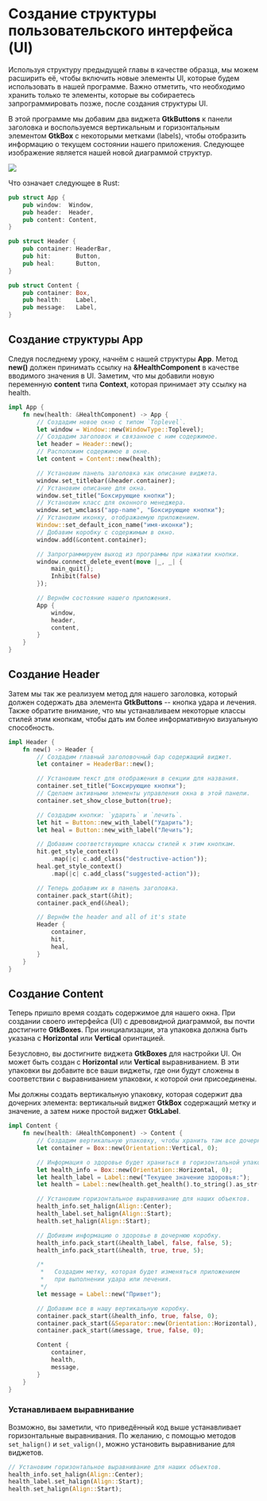# Создание структуры пользовательского интерфейса (UI)

Используя структуру предыдущей главы в качестве образца, мы можем расширить её, чтобы включить новые элементы UI, которые будем использовать в нашей программе. Важно отметить, что необходимо хранить только те элементы, которые вы собираетесь запрограммировать позже, после создания структуры UI.

В этой программе мы добавим два виджета **GtkButtons** к панели заголовка и воспользуемся вертикальным и горизонтальным элементом **GtkBox** с некоторыми метками (labels), чтобы отобразить информацию о текущем состоянии нашего приложения. Следующее изображение является нашей новой диаграммой структур.

<img src="img/3/btn_diagram.png" />

Что означает следующее в Rust:

```rust
pub struct App {
    pub window:  Window,
    pub header:  Header,
    pub content: Content,
}

pub struct Header {
    pub container: HeaderBar,
    pub hit:       Button,
    pub heal:      Button,
}

pub struct Content {
    pub container: Box,
    pub health:    Label,
    pub message:   Label,
}
```

## Создание структуры App

Следуя последнему уроку, начнём с нашей структуры **App**. Метод **new()** должен принимать ссылку на **&HealthComponent** в качестве вводимого значения в UI. Заметим, что мы добавили новую переменную **content** типа **Context**, которая принимает эту ссылку на health.

```rust
impl App {
    fn new(health: &HealthComponent) -> App {
        // Создадим новое окно с типом `Toplevel`.
        let window = Window::new(WindowType::Toplevel);
        // Создадим заголовок и связанное с ним содержимое.
        let header = Header::new();
        // Расположим содержимое в окне.
        let content = Content::new(health);

        // Установим панель заголовка как описание виджета.
        window.set_titlebar(&header.container);
        // Установим описание для окна.
        window.set_title("Боксирующие кнопки");
        // Установим класс для оконного менеджера.
        window.set_wmclass("app-name", "Боксирующие кнопки");
        // Установим иконку, отображаемую приложением.
        Window::set_default_icon_name("имя-иконки");
        // Добавим коробку с содержимым в окно.
        window.add(&content.container);

        // Запрограммируем выход из программы при нажатии кнопки.
        window.connect_delete_event(move |_, _| {
            main_quit();
            Inhibit(false)
        });

        // Вернём состояние нашего приложения.
        App {
            window,
            header,
            content,
        }
    }
}
```

## Создание Header

Затем мы так же реализуем метод для нашего заголовка, который должен содержать два элемента **GtkButtons** -- кнопка удара и лечения. Также обратите внимание, что мы устанавливаем некоторые классы стилей этим кнопкам, чтобы дать им более информативную визуальную способность.

```rust
impl Header {
    fn new() -> Header {
        // Создадим главный заголовочный бар содержащий виджет.
        let container = HeaderBar::new();

        // Установим текст для отображения в секции для названия.
        container.set_title("Боксирующие кнопки");
        // Сделаем активными элементы управления окна в этой панели.
        container.set_show_close_button(true);

        // Создадим кнопки: `ударить` и `лечить`.
        let hit = Button::new_with_label("Ударить");
        let heal = Button::new_with_label("Лечить");

        // Добавим соответствующие классы стилей к этим кнопкам.
        hit.get_style_context()
            .map(|c| c.add_class("destructive-action"));
        heal.get_style_context()
            .map(|c| c.add_class("suggested-action"));

        // Теперь добавим их в панель заголовка.
        container.pack_start(&hit);
        container.pack_end(&heal);

        // Вернём the header and all of it's state
        Header {
            container,
            hit,
            heal,
        }
    }
}
```

## Создание Content

Теперь пришло время создать содержимое для нашего окна. При создании своего интерфейса (UI) с древовидной диаграммой, вы почти достигните **GtkBoxes**. При инициализации, эта упаковка должна быть указана с **Horizontal** или  **Vertical** оринтацией.

Безусловно, вы достигните виджета **GtkBoxes** для настройки UI. Он может быть создан с **Horizontal** или **Vertical** выравниванием. В эти упаковки вы добавите все ваши виджеты, где они будут сложены в соответствии с выравниванием упаковки, к которой они присоединены.

Мы должны создать вертикальную упаковку, которая содержит два дочерних элемента: вертикальный виджет **GtkBox** содержащий метку и значение, а затем ниже простой виджет **GtkLabel**.

```rust
impl Content {
    fn new(health: &HealthComponent) -> Content {
        // Создадим вертикальную упаковку, чтобы хранить там все дочерние элементы.
        let container = Box::new(Orientation::Vertical, 0);

        // Информация о здоровье будет храниться в горизонтальной упаковке вместе с вертикальной.
        let health_info = Box::new(Orientation::Horizontal, 0);
        let health_label = Label::new("Текущее значение здоровья:");
        let health = Label::new(health.get_health().to_string().as_str());

        // Установим горизонтальное выравнивание для наших объектов.
        health_info.set_halign(Align::Center);
        health_label.set_halign(Align::Start);
        health.set_halign(Align::Start);

        // Добивим информацию о здоровье в дочернюю коробку.
        health_info.pack_start(&health_label, false, false, 5);
        health_info.pack_start(&health, true, true, 5);

        /*
         *   Создадим метку, которая будет изменяться приложением
         *   при выполнении удара или лечения.
         */
        let message = Label::new("Привет");

        // Добавим все в нашу вертикальную коробку.
        container.pack_start(&health_info, true, false, 0);
        container.pack_start(&Separator::new(Orientation::Horizontal), false, false, 0);
        container.pack_start(&message, true, false, 0);

        Content {
            container,
            health,
            message,
        }
    }
}
```

### Устанавливаем выравнивание

Возможно, вы заметили, что приведённый код выше устанавливает горизонтальные выравнивания.
По желанию, с помощью методов `set_halign()` и `set_valign()`, можно установить выравнивание для виджетов.

```rust
// Установим горизонтальное выравнивание для наших объектов.
health_info.set_halign(Align::Center);
health_label.set_halign(Align::Start);
health.set_halign(Align::Start);
```